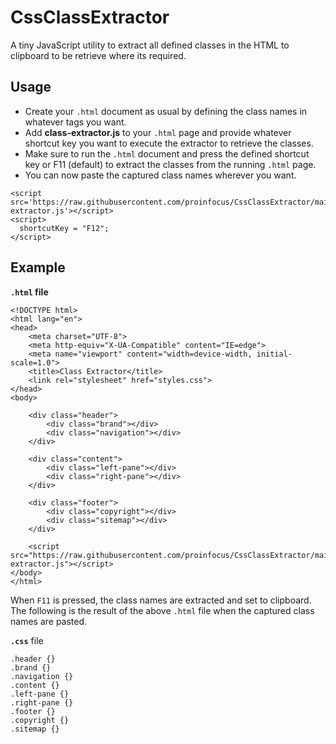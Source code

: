 # CssClassExtractor
A tiny JavaScript utility to extract all defined classes in the HTML to clipboard to be retrieve where its required.

## Usage
- Create your `.html` document as usual by defining the class names in whatever tags you want.
- Add **class-extractor.js** to your `.html` page and provide whatever shortcut key you want to execute the extractor to retrieve the classes.
- Make sure to run the `.html` document and press the defined shortcut key or F11 (default) to extract the classes from the running `.html` page.
- You can now paste the captured class names wherever you want.
```
<script src='https://raw.githubusercontent.com/proinfocus/CssClassExtractor/main/class-extractor.js'></script>
<script>
  shortcutKey = "F12";
</script>
```

## Example
**`.html` file**
```
<!DOCTYPE html>
<html lang="en">
<head>
    <meta charset="UTF-8">
    <meta http-equiv="X-UA-Compatible" content="IE=edge">
    <meta name="viewport" content="width=device-width, initial-scale=1.0">
    <title>Class Extractor</title>
    <link rel="stylesheet" href="styles.css">
</head>
<body>

    <div class="header">
        <div class="brand"></div>
        <div class="navigation"></div>
    </div>

    <div class="content">
        <div class="left-pane"></div>
        <div class="right-pane"></div>
    </div>

    <div class="footer">
        <div class="copyright"></div>
        <div class="sitemap"></div>
    </div>
    
    <script src="https://raw.githubusercontent.com/proinfocus/CssClassExtractor/main/class-extractor.js"></script>    
</body>
</html>
```

When `F11` is pressed, the class names are extracted and set to clipboard. The following is the result of the above `.html` file when the captured class names are pasted.

**`.css`** file

```
.header {}
.brand {}
.navigation {}
.content {}
.left-pane {}
.right-pane {}
.footer {}
.copyright {}
.sitemap {}
```
